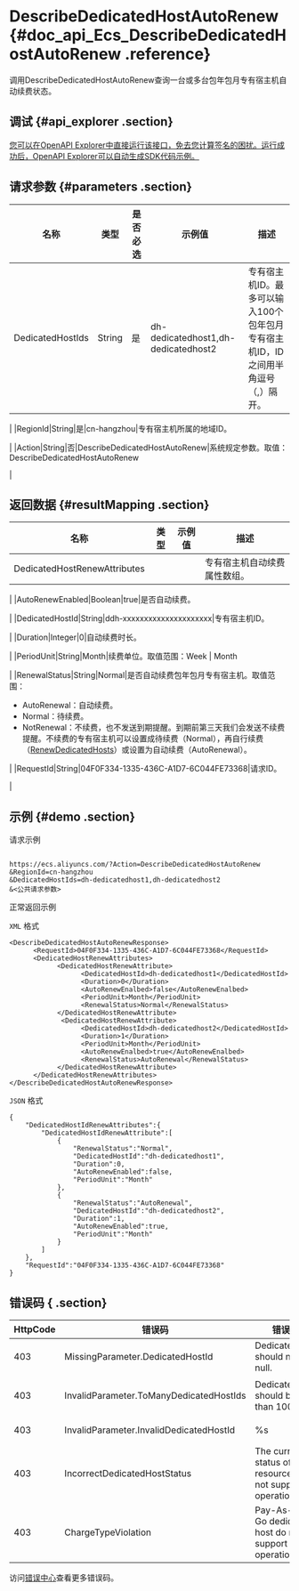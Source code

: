 # DescribeDedicatedHostAutoRenew {#doc_api_Ecs_DescribeDedicatedHostAutoRenew .reference}

调用DescribeDedicatedHostAutoRenew查询一台或多台包年包月专有宿主机自动续费状态。

## 调试 {#api_explorer .section}

[您可以在OpenAPI Explorer中直接运行该接口，免去您计算签名的困扰。运行成功后，OpenAPI Explorer可以自动生成SDK代码示例。](https://api.aliyun.com/#product=Ecs&api=DescribeDedicatedHostAutoRenew&type=RPC&version=2014-05-26)

## 请求参数 {#parameters .section}

|名称|类型|是否必选|示例值|描述|
|--|--|----|---|--|
|DedicatedHostIds|String|是|dh-dedicatedhost1,dh-dedicatedhost2|专有宿主机ID。最多可以输入100个包年包月专有宿主机ID，ID之间用半角逗号（,）隔开。

 |
|RegionId|String|是|cn-hangzhou|专有宿主机所属的地域ID。

 |
|Action|String|否|DescribeDedicatedHostAutoRenew|系统规定参数。取值：DescribeDedicatedHostAutoRenew

 |

## 返回数据 {#resultMapping .section}

|名称|类型|示例值|描述|
|--|--|---|--|
|DedicatedHostRenewAttributes| | |专有宿主机自动续费属性数组。

 |
|AutoRenewEnabled|Boolean|true|是否自动续费。

 |
|DedicatedHostId|String|ddh-xxxxxxxxxxxxxxxxxxxxx|专有宿主机ID。

 |
|Duration|Integer|0|自动续费时长。

 |
|PeriodUnit|String|Month|续费单位。取值范围：Week | Month

 |
|RenewalStatus|String|Normal|是否自动续费包年包月专有宿主机。取值范围：

 -   AutoRenewal：自动续费。
-   Normal：待续费。
-   NotRenewal：不续费，也不发送到期提醒。到期前第三天我们会发送不续费提醒。不续费的专有宿主机可以设置成待续费（Normal），再自行续费（[RenewDedicatedHosts](~~93287~~)）或设置为自动续费（AutoRenewal）。

 |
|RequestId|String|04F0F334-1335-436C-A1D7-6C044FE73368|请求ID。

 |

## 示例 {#demo .section}

请求示例

``` {#request_demo}

https://ecs.aliyuncs.com/?Action=DescribeDedicatedHostAutoRenew
&RegionId=cn-hangzhou
&DedicatedHostIds=dh-dedicatedhost1,dh-dedicatedhost2
&<公共请求参数>

```

正常返回示例

`XML` 格式

``` {#xml_return_success_demo}
<DescribeDedicatedHostAutoRenewResponse>
      <RequestId>04F0F334-1335-436C-A1D7-6C044FE73368</RequestId>
      <DedicatedHostRenewAttributes>
            <DedicatedHostRenewAttribute>
                  <DedicatedHostId>dh-dedicatedhost1</DedicatedHostId>
                  <Duration>0</Duration>
                  <AutoRenewEnalbed>false</AutoRenewEnalbed>
                  <PeriodUnit>Month</PeriodUnit>
                  <RenewalStatus>Normal</RenewalStatus>
            </DedicatedHostRenewAttribute>
             <DedicatedHostRenewAttribute>
                  <DedicatedHostId>dh-dedicatedhost2</DedicatedHostId>
                  <Duration>1</Duration>
                  <PeriodUnit>Month</PeriodUnit>
                  <AutoRenewEnalbed>true</AutoRenewEnalbed>
                  <RenewalStatus>AutoRenewal</RenewalStatus>
            </DedicatedHostRenewAttribute>
      </DedicatedHostRenewAttributes>
</DescribeDedicatedHostAutoRenewResponse>
```

`JSON` 格式

``` {#json_return_success_demo}
{
	"DedicatedHostIdRenewAttributes":{
		"DedicatedHostIdRenewAttribute":[
			{
				"RenewalStatus":"Normal",
				"DedicatedHostId":"dh-dedicatedhost1",
				"Duration":0,
				"AutoRenewEnabled":false,
				"PeriodUnit":"Month"
			},
			{
				"RenewalStatus":"AutoRenewal",
				"DedicatedHostId":"dh-dedicatedhost2",
				"Duration":1,
				"AutoRenewEnabled":true,
				"PeriodUnit":"Month"
			}
		]
	},
	"RequestId":"04F0F334-1335-436C-A1D7-6C044FE73368"
}
```

## 错误码 { .section}

|HttpCode|错误码|错误信息|描述|
|--------|---|----|--|
|403|MissingParameter.DedicatedHostId|DedicatedHostId should not be null.|宿主机ID不能为空。|
|403|InvalidParameter.ToManyDedicatedHostIds|DedicatedHostId should be less than 100.|DedicatedHostIds最多支持100个宿主机。|
|403|InvalidParameter.InvalidDedicatedHostId|%s|DedicatedHostId参数无效。|
|403|IncorrectDedicatedHostStatus|The current status of the resource does not support this operation.|资源状态不支持操作。|
|403|ChargeTypeViolation|Pay-As-You-Go dedicated host do not support this operation.|按量的宿主机不支持当前操作。|

访问[错误中心](https://error-center.aliyun.com/status/product/Ecs)查看更多错误码。

